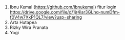 1. Ibnu Kemal (https://github.com/ibnukemal) fitur login https://drive.google.com/file/d/1jr4lar3GLhq-numDfm-f0V4w7XkP1QL7/view?usp=sharing
2. Arta Hutapea
3. Rizky Wira Pranata
4. Yogi
